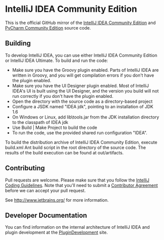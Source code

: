 # IntelliJ IDEA Community Edition

This is the official GitHub mirror of the [IntelliJ IDEA Community Edition](http://www.jetbrains.com/idea/) and
[PyCharm Community Edition](http://www.jetbrains.com/pycharm/) source code.

## Building

To develop IntelliJ IDEA, you can use either IntelliJ IDEA Community Edition or IntelliJ IDEA Ultimate. To build and run the code:

* Make sure you have the Groovy plugin enabled. Parts of IntelliJ IDEA are written in Groovy, and you will get compilation errors if you don't have the plugin enabled.
* Make sure you have the UI Designer plugin enabled. Most of IntelliJ IDEA's UI is built using the UI Designer, and the version you build will not run correctly if you don't have the plugin enabled.
* Open the directory with the source code as a directory-based project
* Configure a JSDK named "IDEA jdk", pointing to an installation of JDK 1.6
* On Windows or Linux, add lib\tools.jar from the JDK installation directory to the classpath of IDEA jdk
* Use Build | Make Project to build the code
* To run the code, use the provided shared run configuration "IDEA".

To build the distribution archive of IntelliJ IDEA Community Edition, execute build.xml Ant build script in the root directory of the
source code. The results of the build execution can be found at out/artifacts.

## Contributing

Pull requests are welcome. Please make sure that you follow the [IntelliJ Coding Guidelines](http://www.jetbrains.org/display/IJOS/IntelliJ+Coding+Guidelines).
Note that you'll need to submit a [Contributor Agreement](http://www.jetbrains.org/display/IJOS/Contributor+Agreement) before we can accept your pull request.

See http://www.jetbrains.org/ for more information.

## Developer Documentation

You can find information on the internal architecture of IntelliJ IDEA and plugin development at the
[PluginDevelopment](http://confluence.jetbrains.com/display/IDEADEV/PluginDevelopment) site.
